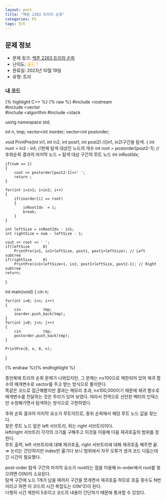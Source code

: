 ```yaml
---
layout: post
title: "백준 2263 트리의 순회"
categories: PS
tags: 트리
---
```


## 문제 정보
- 문제 링크: [백준 2263 트리의 순회](https://www.acmicpc.net/problem/2263)
- 난이도: <span style="color:#FFA500">골드 1</span>
- 완료일: 2023년 10월 19일
- 유형: 트리

### 내 코드

{% highlight C++ %} {% raw %}
#include <iostream	
#include <vector	
#include <algorithm	
#include <stack	

using namespace std;

int n, tmp;
vector<int	 inorder;
vector<int	 postorder;

void PrintPre(int in1, int in2, int post1, int post2) //[in1, in2)구간을 탐색.
{
	int num = in2 - in1; //현재 탐색 대상인 노드의 개수
	int root = postorder[post2-1]; //후위순회 결과의 마지막 노드 = 탐색 대상 구간의 루트 노드
	int inRootIdx;
	
	if(num == 1)
	{
		cout << postorder[post2-1]<<' ';
		return ;
	}
	
	for(int i=in1; i<in2; i++)
	{
		if(inorder[i] == root)
		{
			inRootIdx  = i;
			break;
		}
	}
	
	int leftSize = inRootIdx - in1;
	int rightSize = num - leftSize - 1;
	
	cout << root << ' ';
	if(leftSize 	 0)
		PrintPre(in1, in1+leftSize, post1, post1+leftSize); // Left subtree
	if(rightSize 	 0)
		PrintPre(in1+leftSize+1, in2, post1+leftSize, post2-1); // Right subtree
	return;
}

int main(void)
{
	cin 		 n;
	
	for(int i=0; i<n; i++)
	{
		cin 		 tmp;
		inorder.push_back(tmp);
	}
	for(int j=0; j<n; j++)
	{
		cin 		 tmp;
		postorder.push_back(tmp);
	}
	
	PrintPre(0, n, 0, n);
}

{% endraw %}{% endhighlight %}

종만북에 트리의 순회 문제가 나와있지만, 그 문제는 n≤100으로 제한되어 있어 재귀 함수의 매개변수로 vector를 주고 받는 방식으로 풀이한다.  
똑같은 코드로 접근해봤지만 결과는 메모리 초과, n≤100,000이기 때문에 재귀 함수로 매개변수를 전달하는 것은 무리가 있어 보였다. 따라서 전역으로 선언한 벡터의 인덱스만 수정해가면서 탐색하는 방식으로 구현하였다.  

후위 순회 결과의 마지막 요소가 루트이므로, 중위 순회에서 해당 루트 노드 값을 찾는다.   
찾은 루트 노드 앞은 left 서브트리, 뒤는 right 서브트리이다.   
left/right 서브트리 각각의 크기를 구해주고 이것을 이용해 다음 재귀호출의 범위를 정한다.  
루트 출력, left 서브트리에 대해 재귀호출, right 서브트리에 대해 재귀호출 해주면 끝.  
⇒ 논리는 간단하지만 index만 옮기다 보니 범위에서 자꾸 오류가 생겨 코드 다듬는데 긴 시간이 필요했다.  

post-order 탐색 구간의 마지막 요소가 root라는 점을 이용해 in-order에서 root를 찾으려면 O(N)이 소요된다.  
탐색 구간에 노드 1개가 남을 때까지 구간을 쪼개면서 재귀호출 하므로 호출 횟수도 N번이라고 하면 이 코드의 시간 복잡도는 O(N^2)이 된다.   
다행히 시간 제한이 5초이고 코드의 내용이 간단하기 때문에 통과할 수 있었다.  

